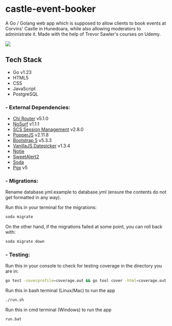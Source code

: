 # castle-event-booker

A Go / Golang web app which is supposed to allow clients to book events at Corvins' Castle in Hunedoara, while also allowing moderators to administrate it. Made with the help of Trevor Sawler's courses on Udemy.

![](https://github.com/TimofteRazvan/castle-event-booker/tree/main/static/images/home_page_1.png)

<h2> Tech Stack </h2>

- Go v1.23
- HTML5
- CSS
- JavaScript
- PostgreSQL

<h3> - External Dependencies: </h3>

- [Chi Router](https://github.com/go-chi/chi/v5) v5.1.0
- [NoSurf](https://github.com/justinas/nosurf) v1.1.1
- [SCS Session Management](https://github.com/alexedwards/scs/v2) v2.8.0
- [PopperJS](https://cdn.jsdelivr.net/npm/@popperjs/core@2.11.8/dist/umd/popper.min.js) v2.11.8
- [Bootstrap 5](https://cdn.jsdelivr.net/npm/bootstrap@5.3.3/dist/js/bootstrap.min.js) v5.3.3
- [VanillaJS Datepicker](https://github.com/mymth/vanillajs-datepicker) v1.3.4
- [Notie](https://github.com/jaredreich/notie)
- [SweetAlert2](https://github.com/sweetalert2/sweetalert2)
- [Soda](https://github.com/gobuffalo/pop/v6/soda@latest)
- [Pgx](https://github.com/jackc/pgx/) v5

<h3> - Migrations: </h3>
Rename database.yml.example to database.yml (ensure the contents do not get formatted in any way).

Run this in your terminal for the migrations:

```bash
soda migrate
```

On the other hand, if the migrations failed at some point, you can roll back with:

```bash
soda migrate down
```

<h3> - Testing: </h3>
Run this in your console to check for testing coverage in the directory you are in:

```bash
go test -coverprofile=coverage.out && go tool cover -html=coverage.out
```

Run this in bash terminal (Linux/Mac) to run the app

```bash
./run.sh
```

Run this in cmd terminal (Windows) to run the app

```bash
run.bat
```
